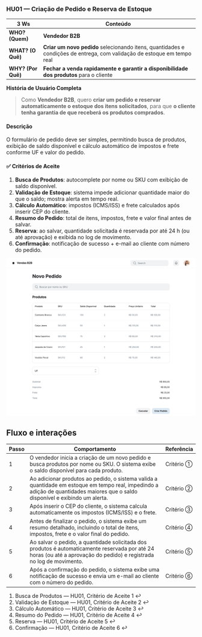 ### HU01 — Criação de Pedido e Reserva de Estoque

| **3 Ws** | **Conteúdo** |
|----------|--------------|
| **WHO? (Quem)** | **Vendedor B2B** |
| **WHAT? (O Quê)** | **Criar um novo pedido** selecionando itens, quantidades e condições de entrega, com validação de estoque em tempo real |
| **WHY? (Por Quê)** | **Fechar a venda rapidamente e garantir a disponibilidade dos produtos** para o cliente |

**História de Usuário Completa**  
> Como **Vendedor B2B**, quero **criar um pedido e reservar automaticamente o estoque dos itens solicitados**, para que **o cliente tenha garantia de que receberá os produtos comprados**.

#### Descrição
O formulário de pedido deve ser simples, permitindo busca de produtos, exibição de saldo disponível e cálculo automático de impostos e frete conforme UF e valor do pedido.

#### ✅ Critérios de Aceite
1. **Busca de Produtos**: autocomplete por nome ou SKU com exibição de saldo disponível.  
2. **Validação de Estoque**: sistema impede adicionar quantidade maior do que o saldo; mostra alerta em tempo real.  
3. **Cálculo Automático**: impostos (ICMS/ISS) e frete calculados após inserir CEP do cliente.  
4. **Resumo do Pedido**: total de itens, impostos, frete e valor final antes de salvar.  
5. **Reserva**: ao salvar, quantidade solicitada é reservada por até 24 h (ou até aprovação) e exibida no log de movimento.  
6. **Confirmação**: notificação de sucesso + e-mail ao cliente com número do pedido.

![Mockup HU01](./HU1.png)

## Fluxo e interações

| Passo | Comportamento | Referência |
|---|---|---|
| 1 | O vendedor inicia a criação de um novo pedido e busca produtos por nome ou SKU. O sistema exibe o saldo disponível para cada produto. | Critério ① |
| 2 | Ao adicionar produtos ao pedido, o sistema valida a quantidade em estoque em tempo real, impedindo a adição de quantidades maiores que o saldo disponível e exibindo um alerta. | Critério ② |
| 3 | Após inserir o CEP do cliente, o sistema calcula automaticamente os impostos (ICMS/ISS) e o frete. | Critério ③ |
| 4 | Antes de finalizar o pedido, o sistema exibe um resumo detalhado, incluindo o total de itens, impostos, frete e o valor final do pedido. | Critério ④ |
| 5 | Ao salvar o pedido, a quantidade solicitada dos produtos é automaticamente reservada por até 24 horas (ou até a aprovação do pedido) e registrada no log de movimento. | Critério ⑤ |
| 6 | Após a confirmação do pedido, o sistema exibe uma notificação de sucesso e envia um e-mail ao cliente com o número do pedido. | Critério ⑥ |

1. Busca de Produtos — HU01, Critério de Aceite 1 ↩
2. Validação de Estoque — HU01, Critério de Aceite 2 ↩
3. Cálculo Automático — HU01, Critério de Aceite 3 ↩
4. Resumo do Pedido — HU01, Critério de Aceite 4 ↩
5. Reserva — HU01, Critério de Aceite 5 ↩
6. Confirmação — HU01, Critério de Aceite 6 ↩
